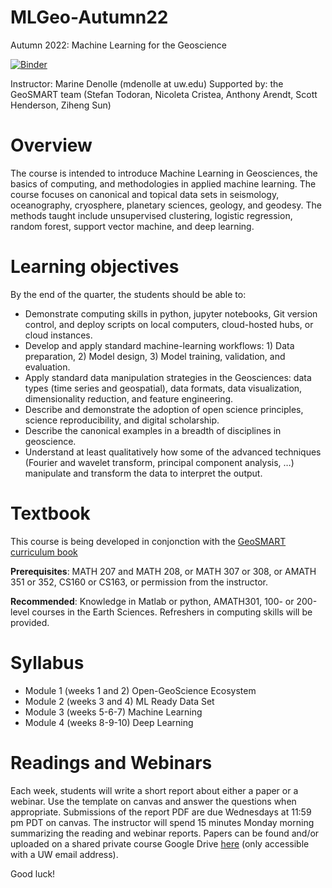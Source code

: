 # MLGeo-Autumn22
Autumn 2022: Machine Learning for the Geoscience

[![Binder](https://mybinder.org/badge_logo.svg)](https://mybinder.org/v2/gh/UW-ESS-DS/MLGeo-Autmn22/HEAD)


Instructor: Marine Denolle (mdenolle at uw.edu)
Supported by: the GeoSMART team (Stefan Todoran, Nicoleta Cristea, Anthony Arendt, Scott Henderson, Ziheng Sun)

# Overview
The course is intended to introduce Machine Learning in Geosciences, the basics of computing, and methodologies in applied machine learning. The course focuses on canonical and topical data sets in seismology, oceanography, cryosphere, planetary sciences, geology, and geodesy. The methods taught include unsupervised clustering, logistic regression, random forest, support vector machine, and deep learning.

# Learning objectives 

By the end of the quarter, the students should be able to:
- Demonstrate computing skills in python, jupyter notebooks, Git version control, and deploy scripts on local computers, cloud-hosted hubs, or cloud instances.
- Develop and apply standard machine-learning workflows: 1) Data preparation, 2) Model design, 3) Model training, validation, and evaluation.
- Apply standard data manipulation strategies in the Geosciences: data types (time series and geospatial), data formats, data visualization, dimensionality reduction, and feature engineering.
- Describe and demonstrate the adoption of open science principles, science reproducibility, and digital scholarship.
- Describe the canonical examples in a breadth of disciplines in geoscience.
- Understand at least qualitatively how some of the advanced techniques (Fourier and wavelet transform, principal component analysis, …) manipulate and transform the data to interpret the output.

# Textbook
This course is being developed in conjonction with the [GeoSMART curriculum book](https://geo-smart.github.io/curriculumbook/about_this_book/about_this_book.html)

**Prerequisites**: MATH 207 and MATH 208, or MATH 307 or 308, or AMATH 351 or 352, CS160 or CS163, or permission from the instructor.

**Recommended**: Knowledge in Matlab or python, AMATH301, 100- or 200-level courses in the Earth Sciences. Refreshers in computing skills will be provided.

# Syllabus

- Module 1 (weeks 1 and 2)   	Open-GeoScience Ecosystem
- Module 2 (weeks 3 and 4)  	ML Ready Data Set
- Module 3 (weeks 5-6-7) 		Machine Learning
- Module 4 (weeks 8-9-10) 	Deep Learning

# Readings and Webinars
Each week, students will write a short report about either a paper or a webinar. Use the template on canvas and answer the questions when appropriate. Submissions of the report PDF are due Wednesdays at 11:59 pm PDT on canvas. The instructor will spend 15 minutes Monday morning summarizing the reading and webinar reports. Papers can be found and/or uploaded on a shared private course Google Drive [here](https://drive.google.com/drive/folders/1dyxfslCLzFFTYtX_vbjudlzaXvOxkepe?usp=sharing) (only accessible with a UW email address).


Good luck!
